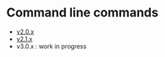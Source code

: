 # Command line commands

* [v2.0.x](https://github.com/luc-github/ESP3D/wiki/Command-line-2_0)
* [v2.1.x](https://github.com/luc-github/ESP3D/wiki/Command-line-2_1)
* v3.0.x : work in progress
